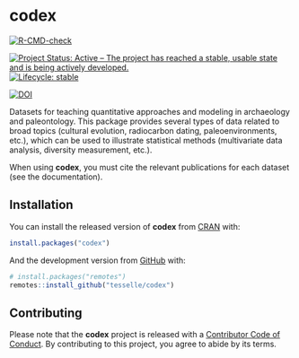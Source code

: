 
<!-- README.md is generated from README.Rmd. Please edit that file -->

# codex

<!-- badges: start -->

[![R-CMD-check](https://github.com/tesselle/codex/workflows/R-CMD-check/badge.svg)](https://github.com/tesselle/codex/actions)

[![Project Status: Active – The project has reached a stable, usable
state and is being actively
developed.](https://www.repostatus.org/badges/latest/active.svg)](https://www.repostatus.org/#active)
[![Lifecycle:
stable](https://img.shields.io/badge/lifecycle-stable-brightgreen.svg)](https://www.tidyverse.org/lifecycle/#stable)

[![DOI](https://zenodo.org/badge/DOI/10.5281/zenodo.4476182.svg)](https://doi.org/10.5281/zenodo.4476182)
<!-- badges: end -->

Datasets for teaching quantitative approaches and modeling in
archaeology and paleontology. This package provides several types of
data related to broad topics (cultural evolution, radiocarbon dating,
paleoenvironments, etc.), which can be used to illustrate statistical
methods (multivariate data analysis, diversity measurement, etc.).

When using **codex**, you must cite the relevant publications for each
dataset (see the documentation).

## Installation

You can install the released version of **codex** from
[CRAN](https://CRAN.R-project.org) with:

``` r
install.packages("codex")
```

And the development version from [GitHub](https://github.com/) with:

``` r
# install.packages("remotes")
remotes::install_github("tesselle/codex")
```

## Contributing

Please note that the **codex** project is released with a [Contributor
Code of
Conduct](https://github.com/tesselle/codex/blob/master/.github/CODE_OF_CONDUCT.md).
By contributing to this project, you agree to abide by its terms.

